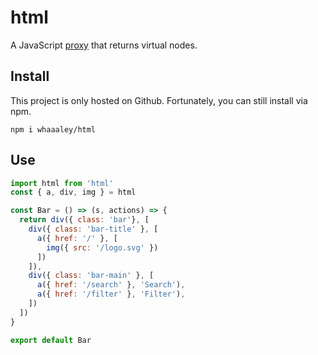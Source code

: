 
# html

A JavaScript [proxy](https://developer.mozilla.org/en-US/docs/Web/JavaScript/Reference/Global_Objects/Proxy) that returns virtual nodes.

## Install

This project is only hosted on Github. Fortunately, you can still install via npm.

```
npm i whaaaley/html
```

## Use

```js
import html from 'html'
const { a, div, img } = html

const Bar = () => (s, actions) => {
  return div({ class: 'bar'}, [
    div({ class: 'bar-title' }, [
      a({ href: '/' }, [
        img({ src: '/logo.svg' })
      ])
    ]),
    div({ class: 'bar-main' }, [
      a({ href: '/search' }, 'Search'),
      a({ href: '/filter' }, 'Filter'),
    ])
  ])
}

export default Bar
```
